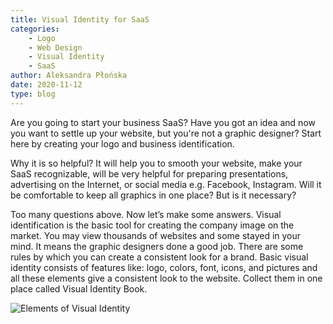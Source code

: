 ```yaml
---
title: Visual Identity for SaaS
categories:
    - Logo
    - Web Design
    - Visual Identity
    - SaaS
author: Aleksandra Płońska
date: 2020-11-12
type: blog
---
```


Are you going to start your business SaaS? Have you got an idea and now you want to settle up your website, but you're not a graphic designer? Start here by creating your logo and business identification.

Why it is so helpful? It will help you to smooth your website, make your SaaS recognizable, will be very helpful for preparing presentations, advertising on the Internet, or social media e.g. Facebook, Instagram. Will it be comfortable to keep all graphics in one place? But is it necessary?

Too many questions above. Now let’s make some answers. Visual identification is the basic tool for creating the company image on the market. You may view thousands of websites and some stayed in your mind. It means the graphic designers done a good job. There are some rules by which you can create a consistent look for a brand. Basic visual identity consists of features like: logo, colors, font, icons, and pictures and all these elements give a consistent look to the website. Collect them in one place called Visual Identity Book.

![Elements of Visual Identity](elements_of_visual_identity.png)
